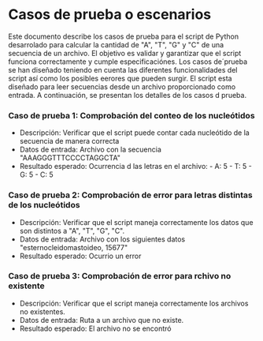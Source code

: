 # Casos de prueba o escenarios

Este documento describe los casos de prueba para el script de Python desarrolado para calcular la cantidad de "A", "T", "G" y "C" de una secuencia de un archivo. El objetivo es validar y garantizar que el script funciona correctamente y cumple especificaciónes.
Los casos de´prueba se han diseñado teniendo en cuenta las diferentes funcionalidades del script así como los posibles eerores que pueden surgir.
El script esta diseñado para leer secuencias desde un archivo proporcionado como entrada.
A continuación, se presentan los detalles de los casos d prueba.


### Caso de prueba 1: Comprobación del conteo de  los nucleótidos 
- Descripción: Verificar que el script puede contar cada nucleótido de la secuencia de manera correcta
- Datos de entrada: Archivo con la secuencia "AAAGGGTTTCCCCTAGGCTA"
- Resultado esperado: Ocurrencia d las letras en el archivo:
			- A: 5
			- T: 5
			- G: 5
			- C: 5

### Caso de prueba 2: Comprobación de error para letras distintas de los nucleótidos

- Descripción: Verificar que el script maneja correctamente los datos que son distintos a "A", "T", "G", "C".
- Datos de entrada: Archivo con los siguientes datos "esternocleidomastoideo, 15677"
- Resultado esperado: Ocurrio un error


### Caso de prueba 3: Comprobación de error para rchivo no existente
- Descripción: Verificar que el script maneja correctamente los archivos no existentes.
- Datos de entrada: Ruta a un archivo que no existe.
- Resultado esperado: El archivo no se encontró
